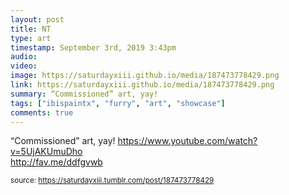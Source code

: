 ```yaml
---
layout: post
title: NT
type: art
timestamp: September 3rd, 2019 3:43pm
audio: 
video: 
image: https://saturdayxiii.github.io/media/187473778429.png
link: https://saturdayxiii.github.io/media/187473778429.png
summary: “Commissioned” art, yay! 
tags: ["ibispaintx", "furry", "art", "showcase"]
comments: true
---
```


“Commissioned” art, yay!
<a href="https://www.youtube.com/watch?v=5UjAKUmuDho" target="_blank">https://www.youtube.com/watch?v=5UjAKUmuDho</a><br/>
<a href="http://fav.me/ddfgvwb" target="_blank">http://fav.me/ddfgvwb</a><br/>
 
  
<small>source: https://saturdayxiii.tumblr.com/post/187473778429</small>